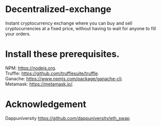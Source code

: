 # Decentralized-exchange
Instant cryptocurrency exchange where you can buy and sell cryptocurrencies at a fixed price, without having to wait for anyone to fill your orders.

# Install these prerequisites.     
NPM: https://nodejs.org.     
Truffle: https://github.com/trufflesuite/truffle.      
Ganache: https://www.npmjs.com/package/ganache-cli.       
Metamask: https://metamask.io/.     

# Acknowledgement
Dappuniversity
https://github.com/dappuniversity/eth_swap

